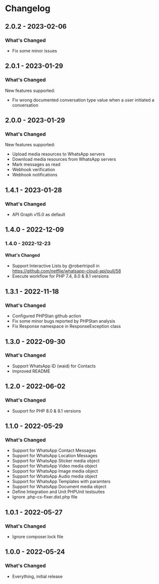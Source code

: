 # Changelog

## 2.0.2 - 2023-02-06

### What's Changed

- Fix some minor issues

## 2.0.1 - 2023-01-29

### What's Changed

New features supported:

- Fix wrong documented conversation type value when a user initiated a conversation

## 2.0.0 - 2023-01-29

### What's Changed

New features supported:

- Upload media resources to WhatsApp servers
- Download media resources from WhatsApp servers
- Mark messages as read
- Webhook verification
- Webhook notifications

## 1.4.1 - 2023-01-28

### What's Changed

- API Graph v15.0 as default

## 1.4.0 - 2022-12-09

### 1.4.0 - 2022-12-23

#### What's Changed

- Support Interactive Lists by @robertripoll in https://github.com/netflie/whatsapp-cloud-api/pull/58
- Execute workflow for PHP 7.4, 8.0 & 8.1 versions

## 1.3.1 - 2022-11-18

### What's Changed

- Configured PHPStan github action
- Fix some minor bugs reported by PHPStan analysis
- Fix Response namespace in ResponseException class

## 1.3.0 - 2022-09-30

### What's Changed

- Support WhatsApp ID (waid) for Contacts
- Improved README

## 1.2.0 - 2022-06-02

### What's Changed

- Suuport for PHP 8.0 & 8.1 versions

## 1.1.0 - 2022-05-29

### What's Changed

- Support for WhatsApp Contact Messages
- Support for WhatsApp Location Messages
- Support for WhatsApp Sticker media object
- Support for WhatsApp Video media object
- Support for WhatsApp Image media object
- Support for WhatsApp Audio media object
- Support for WhatsApp Templates with paramters
- Support for WhatsApp Document media object
- Define Integration and Unit PHPUnit testsuites
- Ignore .php-cs-fixer.dist.php file

## 1.0.1 - 2022-05-27

### What's Changed

- Ignore composer.lock file

## 1.0.0 - 2022-05-24

### What's Changed

- Everything, initial release
